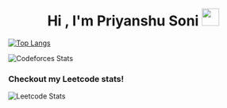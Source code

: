 
<h1 align="center"><b>Hi , I'm Priyanshu Soni </b><img src="https://media.giphy.com/media/hvRJCLFzcasrR4ia7z/giphy.gif" width="35"></h1>

[![Top Langs](https://github-readme-stats.vercel.app/api/top-langs/?username=pri1712)](https://github.com/anuraghazra/github-readme-stats)


![Codeforces Stats](https://codeforces-readme-stats.vercel.app/api/card?username=priy1712)


<h3><b>Checkout my Leetcode stats!</b></h3>

![Leetcode Stats](https://leetcard.jacoblin.cool/prixxx?theme=dark)
